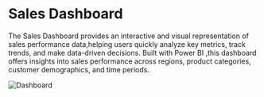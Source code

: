 
# Sales Dashboard
<p> The Sales Dashboard provides an interactive and visual representation of sales performance data,helping users quickly analyze key metrics, track trends, and make data-driven decisions. Built with  Power BI ,this dashboard offers insights into sales performance across regions, product categories, customer demographics, and time periods. </p>

![Dashboard](https://github.com/user-attachments/assets/b6c1cc91-5401-437f-84cd-06a400082d4a)

